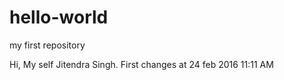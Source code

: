 # hello-world
my first repository 

Hi, My self Jitendra Singh.
First changes at 24 feb 2016 11:11 AM
